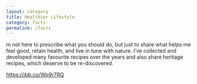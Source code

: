 ```yaml
---
layout: category
title: Healthier Lifestyle
category: facts
permalink: /facts
---
```

m not here to prescribe what you should do, but just to share what
helps me feel good, retain health, and live in tune with nature. I’ve
collected and developed many favourite recipes over the years and
also share heritage recipes, which deserve to be re-discovered.

https://ibb.co/Wp9r7RQ